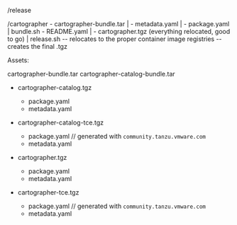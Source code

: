 /release

  /cartographer
    - cartographer-bundle.tar |
    - metadata.yaml           |
    - package.yaml            | bundle.sh
    - README.yaml             |
    - cartographer.tgz    (everything relocated, good to go)  | release.sh
        -- relocates to the proper container image registries
        -- creates the final .tgz



Assets:

cartographer-bundle.tar
cartographer-catalog-bundle.tar

- cartographer-catalog.tgz
  - package.yaml
  - metadata.yaml

- cartographer-catalog-tce.tgz
  - package.yaml    // generated with `community.tanzu.vmware.com`
  - metadata.yaml

- cartographer.tgz
  - package.yaml
  - metadata.yaml

- cartographer-tce.tgz
  - package.yaml    // generated with `community.tanzu.vmware.com`
  - metadata.yaml
